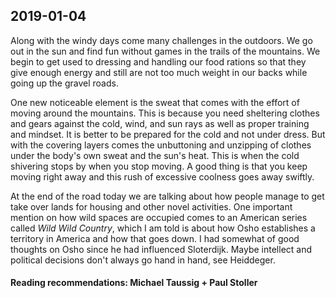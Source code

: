## 2019-01-04

Along with the windy days come many challenges in the outdoors. We go out in the sun and find fun without games in the trails of the mountains. We begin to get used to dressing and handling our food rations so that they give enough energy and still are not too much weight in our backs while going up the gravel roads.

One new noticeable element is the sweat that comes with the effort of moving around the mountains. This is because you need sheltering clothes and gears against the cold, wind, and sun rays as well as proper training and mindset. It is better to be prepared for the cold and not under dress. But with the covering layers comes the unbuttoning and unzipping of clothes under the body's own sweat and the sun's heat. This is when the cold shivering stops by when you stop moving. A good thing is that you keep moving right away and this rush of excessive coolness goes away swiftly. 

At the end of the road today we are talking about how people manage to get take over lands for housing and other novel activities. One important mention on how wild spaces are occupied comes to an American series called *Wild Wild Country*, which I am told is about how Osho establishes a territory in America and how that goes down. I had somewhat of good thoughts on Osho since he had influenced Sloterdijk. Maybe intellect and political decisions don't always go hand in hand, see Heiddeger.  

#### Reading recommendations: Michael Taussig + Paul Stoller
